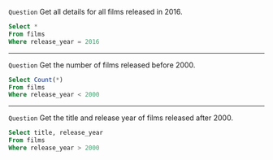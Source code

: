 `Question` Get all details for all films released in 2016.
``` sql
Select *
From films
Where release_year = 2016
```

***

`Question` Get the number of films released before 2000.
``` sql
Select Count(*)
From films
Where release_year < 2000
```

***

`Question` Get the title and release year of films released after 2000.
``` sql
Select title, release_year
From films
Where release_year > 2000
```

